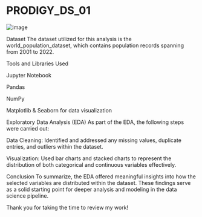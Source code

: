 # PRODIGY_DS_01
![image](https://github.com/user-attachments/assets/68db63b0-d5f5-4582-9b59-f1a3587a8607)




Dataset
The dataset utilized for this analysis is the world_population_dataset, which contains population records spanning from 2001 to 2022.

Tools and Libraries Used

Jupyter Notebook

Pandas

NumPy

Matplotlib & Seaborn for data visualization

Exploratory Data Analysis (EDA)
As part of the EDA, the following steps were carried out:

Data Cleaning: Identified and addressed any missing values, duplicate entries, and outliers within the dataset.

Visualization: Used bar charts and stacked charts to represent the distribution of both categorical and continuous variables effectively.

Conclusion
To summarize, the EDA offered meaningful insights into how the selected variables are distributed within the dataset. These findings serve as a solid starting point for deeper analysis and modeling in the data science pipeline.

Thank you for taking the time to review my work!
